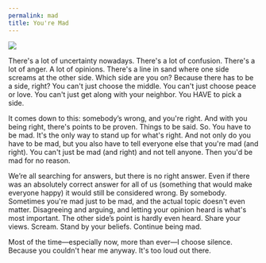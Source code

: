 ```yaml
---
permalink: mad
title: You're Mad
---
```


![][image-1]

There's a lot of uncertainty nowadays. There's a lot of confusion. There's a lot of anger. A lot of opinions. There's a line in sand where one side screams at the other side. Which side are you on? Because there has to be a side, right? You can't just choose the middle. You can't just choose peace or love. You can't just get along with your neighbor. You HAVE to pick a side.

It comes down to this: somebody’s wrong, and you're right. And with you being right, there's points to be proven. Things to be said. So. You have to be mad. It's the only way to stand up for what's right. And not only do you have to be mad, but you also have to tell everyone else that you're mad (and right). You can't just be mad (and right) and not tell anyone. Then you'd be mad for no reason.

We’re all searching for answers, but there is no right answer. Even if there was an absolutely correct answer for all of us (something that would make everyone happy) it would still be considered wrong. By somebody. Sometimes you're mad just to be mad, and the actual topic doesn't even matter. Disagreeing and arguing, and letting your opinion heard is what's most important. The other side’s point is hardly even heard. Share your views. Scream. Stand by your beliefs. Continue being mad.

Most of the time—especially now, more than ever—I choose silence. Because you couldn't hear me anyway. It's too loud out there.

[image-1]:	https://i.imgur.com/n1AMTVi.jpg